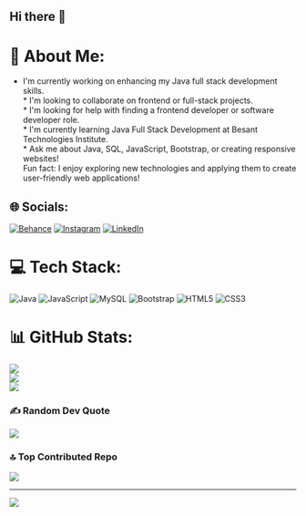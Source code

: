 ## Hi there 👋

# 💫 About Me:
* I'm currently working on enhancing my Java full stack development skills.<br>* I'm looking to collaborate on frontend or full-stack projects.<br>* I'm looking for help with finding a frontend developer or software developer role.<br>* I'm currently learning Java Full Stack Development at Besant Technologies Institute.<br>* Ask me about Java, SQL, JavaScript, Bootstrap, or creating responsive websites!<br>Fun fact: I enjoy exploring new technologies and applying them to create user-friendly web applications!


## 🌐 Socials:
[![Behance](https://img.shields.io/badge/Behance-1769ff?logo=behance&logoColor=white)](https://behance.net/https://www.behance.net/shreekhaanth1) [![Instagram](https://img.shields.io/badge/Instagram-%23E4405F.svg?logo=Instagram&logoColor=white)](https://instagram.com/https://www.instagram.com/shreekhaanth/?hl=en) [![LinkedIn](https://img.shields.io/badge/LinkedIn-%230077B5.svg?logo=linkedin&logoColor=white)](https://linkedin.com/in/https://www.linkedin.com/in/k-shree-khaanth-00a761205/) 

# 💻 Tech Stack:
![Java](https://img.shields.io/badge/java-%23ED8B00.svg?style=for-the-badge&logo=openjdk&logoColor=white) ![JavaScript](https://img.shields.io/badge/javascript-%23323330.svg?style=for-the-badge&logo=javascript&logoColor=%23F7DF1E) ![MySQL](https://img.shields.io/badge/mysql-4479A1.svg?style=for-the-badge&logo=mysql&logoColor=white)  ![Bootstrap](https://img.shields.io/badge/bootstrap-%238511FA.svg?style=for-the-badge&logo=bootstrap&logoColor=white) ![HTML5](https://img.shields.io/badge/html5-%23E34F26.svg?style=for-the-badge&logo=html5&logoColor=white) ![CSS3](https://img.shields.io/badge/css3-%231572B6.svg?style=for-the-badge&logo=css3&logoColor=white)
# 📊 GitHub Stats:
![](https://github-readme-stats.vercel.app/api?username=Shreekhaanth7&theme=dark&hide_border=false&include_all_commits=false&count_private=false)<br/>
![](https://github-readme-streak-stats.herokuapp.com/?user=Shreekhaanth7&theme=dark&hide_border=false)<br/>
![](https://github-readme-stats.vercel.app/api/top-langs/?username=Shreekhaanth7&theme=dark&hide_border=false&include_all_commits=false&count_private=false&layout=compact)

### ✍️ Random Dev Quote
![](https://quotes-github-readme.vercel.app/api?type=horizontal&theme=tokyonight)

### 🔝 Top Contributed Repo
![](https://github-contributor-stats.vercel.app/api?username=Shreekhaanth7&limit=5&theme=shadow_blue&combine_all_yearly_contributions=true)

---
[![](https://visitcount.itsvg.in/api?id=Shreekhaanth7&icon=1&color=0)](https://visitcount.itsvg.in)

<!-- Proudly created with GPRM ( https://gprm.itsvg.in ) -->
